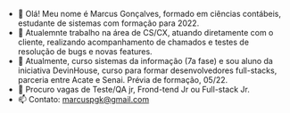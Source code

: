 - 👋 Olá! Meu nome é Marcus Gonçalves, formado em ciências contábeis, estudante de sistemas com formação para 2022.
- 👀 Atualemnte trabalho na área de CS/CX, atuando diretamente com o cliente, realizando acompanhamento de chamados e testes de resolução de bugs e novas features.
- 🌱 Atualmente, curso sistemas da informação (7a fase) e sou aluno da iniciativa DevinHouse, curso para formar desenvolvedores full-stacks, parceria entre Acate e Senai. Prévia de formação, 05/22.
- 💞️ Procuro vagas de Teste/QA jr, Frond-tend Jr ou Full-stack Jr.
- 📫 Contato: marcuspgk@gmail.com

<!---
marpe11/marpe11 is a ✨ special ✨ repository because its `README.md` (this file) appears on your GitHub profile.
You can click the Preview link to take a look at your changes.
--->
